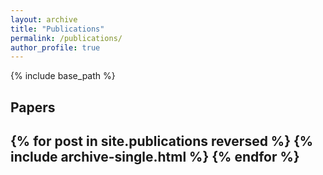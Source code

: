 ```yaml
---
layout: archive
title: "Publications"
permalink: /publications/
author_profile: true
---
```


{% include base_path %}


<h2>Papers<h2>

{% for post in site.publications reversed %}
  {% include archive-single.html %}
{% endfor %}
